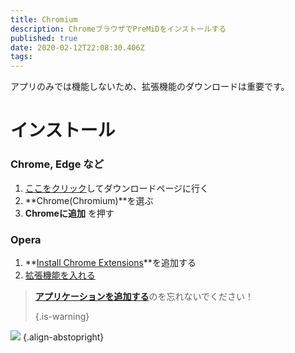 ```yaml
---
title: Chromium
description: ChromeブラウザでPreMiDをインストールする
published: true
date: 2020-02-12T22:08:30.406Z
tags:
---
```


アプリのみでは機能しないため、拡張機能のダウンロードは重要です。

# インストール
### Chrome, Edge など
1. [ここをクリック](https://premid.app/downloads)してダウンロードページに行く
2. **Chrome(Chromium)**を選ぶ
3. **Chromeに追加** を押す

### Opera
1. **[Install Chrome Extensions](https://addons.opera.com/en/extensions/details/install-chrome-extensions/)**を追加する
2. [拡張機能を入れる](https://premid.app/downloads)

> [**アプリケーションを追加する**](/install)のを忘れないでください！ 
> 
> {.is-warning}

![](https://img.icons8.com/color/2x/chrome.png) {.align-abstopright}